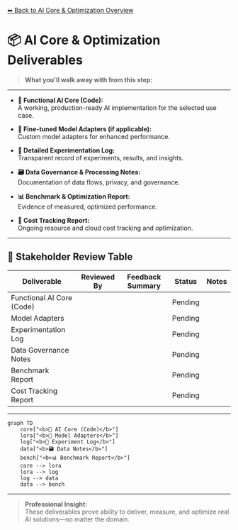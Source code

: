 [⬅ Back to AI Core & Optimization Overview](README.md)

# 📦 AI Core & Optimization Deliverables

> **What you'll walk away with from this step:**

---

- **🧠 Functional AI Core (Code):**  
  A working, production-ready AI implementation for the selected use case.

- **🔧 Fine-tuned Model Adapters (if applicable):**  
  Custom model adapters for enhanced performance.

- **📓 Detailed Experimentation Log:**  
  Transparent record of experiments, results, and insights.

- **🗃️ Data Governance & Processing Notes:**  
  Documentation of data flows, privacy, and governance.

- **📊 Benchmark & Optimization Report:**  
  Evidence of measured, optimized performance.

- **💸 Cost Tracking Report:**  
  Ongoing resource and cloud cost tracking and optimization.

---

## 📝 Stakeholder Review Table

| Deliverable                | Reviewed By | Feedback Summary                | Status      | Notes                |
|----------------------------|-------------|---------------------------------|-------------|----------------------|
| Functional AI Core (Code)  |             |                                 | Pending     |                      |
| Model Adapters             |             |                                 | Pending     |                      |
| Experimentation Log        |             |                                 | Pending     |                      |
| Data Governance Notes      |             |                                 | Pending     |                      |
| Benchmark Report           |             |                                 | Pending     |                      |
| Cost Tracking Report       |             |                                 | Pending     |                      |

---

```mermaid
graph TD
    core["<b>🧠 AI Core (Code)</b>"]
    lora["<b>🔧 Model Adapters</b>"]
    log["<b>📓 Experiment Log</b>"]
    data["<b>🗃️ Data Notes</b>"]
    bench["<b>📊 Benchmark Report</b>"]
    core --> lora
    lora --> log
    log --> data
    data --> bench
```

---

> **Professional Insight:**  
> These deliverables prove ability to deliver, measure, and optimize real AI solutions—no matter the domain.
